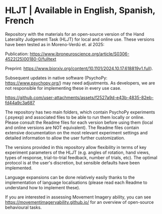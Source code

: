 # HLJT | Available in English, Spanish, French

Repository with the materials for an open-source version of the Hand Laterality Judgement Task (HLJT) for local and online use. These versions have been tested as in Moreno-Verdú et. al 2025:

Publication: https://www.ibroneuroscience.org/article/S0306-4522(25)00180-0/fulltext

Preprint: https://www.biorxiv.org/content/10.1101/2024.10.17.618819v1.full).

Subsequent updates in native software (PsychoPy: https://www.psychopy.org/) may need adjustments. As developers, we are not responsible for implementing these in every use case.

https://github.com/user-attachments/assets/f2527a9d-e43b-4835-82eb-fd44a9c3a687

The repository has two main folders, which contain PsychoPy experiments (.psyexp) and associated files to be able to run them locally or online. Please consult the Readme files for each version before using them (local and online versions are NOT equivalent). The Readme files contain extensive documentation on the most relevant experiment settings and detailed information to allow the user further customization.

The versions provided in this repository allow flexibility in terms of key experiment parameters of the HLJT (e.g. angles of rotation, hand views, types of response, trial-to-trial feedback, number of trials, etc). The optimal protocol is at the user's discretion, but sensible defaults have been implemented.

Language expansions can be done relatively easily thanks to the implementation of language localisations (please read each Readme to understand how to implement these). 

If you are interested in assessing Movement Imagery ability, you can see https://movementimageryability.github.io/ for an overview of open-source behavioural tasks.
